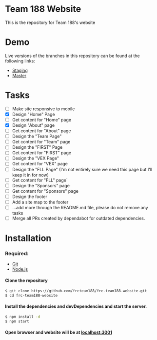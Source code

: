 # Team 188 Website
This is the repository for Team 188's website

# Demo
Live versions of the branches in this repository can be found at the following links:

- [Staging](https://frc-team188-website-staging.herokuapp.com/)
- [Master](https://frc-team188-website.herokuapp.com/)

# Tasks
- [ ] Make site responsive to mobile
- [x] Design "Home" Page
- [ ] Get content for "Home" page
- [x] Design "About" page  
- [ ] Get content for "About" page
- [ ] Design the "Team Page"
- [ ] Get content for "Team" page
- [ ] Design the "FIRST" Page
- [ ] Get content for "FIRST" page
- [ ] Design the "VEX Page"
- [ ] Get content for "VEX" page
- [ ] Design the "FLL Page" (I'm not entirely sure we need this page but I'll keep it in for now)
- [ ] Get content for "FLL" page`
- [ ] Design the "Sponsors" page
- [ ] Get content for "Sponsors" page
- [ ] Design the footer
- [ ] Add a site map to the footer
- [ ] ...add more through the README.md file, please do not remove any tasks
- [ ] Merge all PRs created by dependabot for outdated dependencies.

# Installation
### Required:
- [Git](https://git-scm.com/book/en/v2/Getting-Started-Installing-Git)
- [Node.js](https://nodejs.org/)

#### Clone the repository

```sh
$ git clone https://github.com/frcteam188/frc-team188-website.git
$ cd frc-team188-website
```

#### Install the dependencies and devDependencies and start the server.

```sh
$ npm install -d
$ npm start
```

#### Open browser and website will be at [localhost:3001](localhost:3001)
